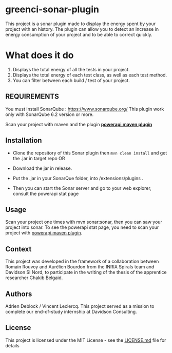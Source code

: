 # greenci-sonar-plugin

This project is a sonar plugin made to display the energy spent by your project with an history. The plugin can allow you to detect an increase in energy consumption of your project and to be able to correct quickly.

# What does it do

1. Displays the total energy of all the tests in your project.
2. Displays the total energy of each test class, as well as each test method.
3. You can filter between each build / test of your project.

## REQUIREMENTS

You must install SonarQube : https://www.sonarqube.org/
This plugin work only with SonarQube 6.2 version or more.

Scan your project with maven and the plugin **[powerapi maven plugin](https://github.com/adrien1251/powerapiMavenPlugin)** 

## Installation

- Clone the repository of this Sonar plugin then `mvn clean install` and get the .jar in target repo
                                      OR
- Download the jar in release. 

- Put the .jar in your SonarQue folder, into /extensions/plugins . 

- Then you can start the Sonar server and go to your web explorer, consult the powerapi stat page

## Usage 

Scan your project one times with mvn sonar:sonar, then you can saw your project into sonar. 
To see the powerapi stat page, you need to scan your project with [powerapi maven plugin](https://github.com/adrien1251/powerapiMavenPlugin). 

## Context

This project was developed in the framework of a collaboration between Romain Rouvoy and Aurélien Bourdon from the INRIA Spirals team and Davidson SI Nord, to participate in the writing of the thesis of the apprentice researcher Chakib Belgaid.

## Authors

Adrien Deblock / Vincent Leclercq.
This project served as a mission to complete our end-of-study internship at Davidson Consulting.

## License

This project is licensed under the MIT License - see the [LICENSE.md](LICENSE.md) file for details

